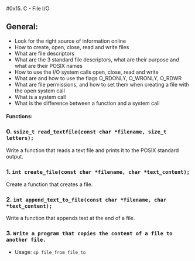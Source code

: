 #0x15. C - File I/O

## General:
- Look for the right source of information online
- How to create, open, close, read and write files
- What are file descriptors
- What are the 3 standard file descriptors, what are their purpose and what are their POSIX names
- How to use the I/O system calls open, close, read and write
- What are and how to use the flags O_RDONLY, O_WRONLY, O_RDWR
- What are file permissions, and how to set them when creating a file with the open system call
- What is a system call
- What is the difference between a function and a system call

#### Functions:

### 0. `ssize_t read_textfile(const char *filename, size_t letters);`
Write a function that reads a text file and prints it to the POSIX standard output.

####

### 1. `int create_file(const char *filename, char *text_content);`
Create a function that creates a file.

####

### 2. `int append_text_to_file(const char *filename, char *text_content);`
Write a function that appends text at the end of a file.

####

### 3. `Write a program that copies the content of a file to another file.`
- Usage: `cp file_from file_to`
